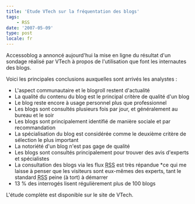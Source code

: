 ```yaml
---
title: 'Etude VTech sur la fréquentation des blogs'
tags:
    - RSS
date: '2007-05-09'
type: post
locale: fr
---
```


Accessoblog a annoncé aujourd'hui la mise en ligne du résultat d'un sondage réalisé par VTech à propos de l'utilisation que font les internautes des blogs.

Voici les principales conclusions auxquelles sont arrivés les analystes :

* L'aspect communautaire et le blogroll restent d'actualité
* La qualité du contenu du blog est le principal critère de qualité d'un blog
* Le blog reste encore à usage personnel plus que professionnel
* Les blogs sont consultés plusieurs fois par jour, et généralement au bureau et le soir
* Les blogs sont principalement identifié de manière sociale et par recommandation
* La spécialisation du blog est considérée comme le deuxième critère de sélection le plus important
* La notoriété d'un blog n'est pas gage de qualité
* Les blogs sont consultés principalement pour trouver des avis d'experts et spécialistes
* La consultation des blogs via les flux <abbr title="Really Simple Syndication" lang="en">RSS</abbr> est très répandue \*ce qui me laisse à penser que les visiteurs sont eux-mêmes des experts, tant le standard <abbr title="Really Simple Syndication" lang="en">RSS</abbr> peine (à tort) à démarrer
* 13 % des interrogés lisent régulièrement plus de 100 blogs

L'étude complète est disponible sur le site de VTech.
